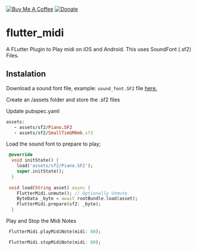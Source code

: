 [![Buy Me A Coffee](https://img.shields.io/badge/Donate-Buy%20Me%20A%20Coffee-yellow.svg)](https://www.buymeacoffee.com/rodydavis)
[![Donate](https://img.shields.io/badge/Donate-PayPal-green.svg)](https://www.paypal.com/cgi-bin/webscr?cmd=_s-xclick&hosted_button_id=WSH3GVC49GNNJ)

# flutter_midi

A FLutter Plugin to Play midi on iOS and Android. This uses SoundFont (.sf2) Files.

## Instalation

Download a sound font file, example: `sound_font.SF2` file [here.](https://drive.google.com/file/d/1Oaw_AYVp7BNb7_U9NqgAj9c8r4ALpXw3/view?usp=sharing)

Create an /assets folder and store the .sf2 files

Update pubspec.yaml

``` ruby
assets:
   - assets/sf2/Piano.SF2
   - assets/sf2/SmallTimGM6mb.sf2
```
 
Load the sound font to prepare to play;

```dart
 @override
  void initState() {
    load('assets/sf2/Piano.SF2');
    super.initState();
  }
  
 void load(String asset) async {
    FlutterMidi.unmute(); // Optionally Unmute
    ByteData _byte = await rootBundle.load(asset);
    FlutterMidi.prepare(sf2: _byte);
  }
```

Play and Stop the Midi Notes

```dart
 FlutterMidi.playMidiNote(midi: 60);

 FlutterMidi.stopMidiNote(midi: 60);
```